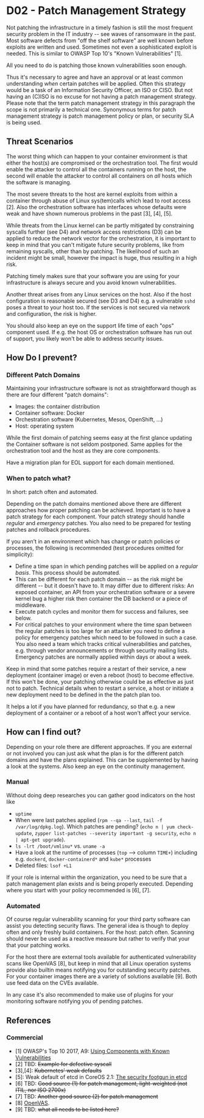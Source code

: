 # D02 - Patch Management Strategy

Not patching the infrastructure in a timely fashion is still the most frequent security problem in the IT industry -- see waves of ransomware in the past. Most software defects from "off the shelf software" are well known before exploits are written and used. Sometimes not even a sophisticated exploit is needed. This is similar to OWASP Top 10's "Known Vulnerabilities" [1].

All you need to do is patching those known vulnerabilities soon enough.

Thus it's necessary to agree and have an approval or at least common understanding _when_ certain patches will be applied. Often this strategy would be a task of an Information Security Officer, an ISO or CISO. But not having an (C)ISO is no excuse for not having a patch management strategy. Please note that the term patch management strategy in this paragraph the scope is not primarily a technical one. Synonymous terms for patch management strategy is patch management policy or plan, or  security SLA is being used.

## Threat Scenarios

The worst thing which can happen to your container environment is that either the host(s) are compromised or the orchestration tool. The first would enable the attacker to control all the containers running on the host, the second will enable the attacker to control all containers on _all_ hosts which the software is managing.

The most severe threats to the host are kernel exploits from within a container through abuse of Linux sys(tem)calls which lead to root access [2]. Also the orchestration software has interfaces whose defaults were weak and have shown numerous problems in the past [3], [4], [5].

While threats from the Linux kernel can be partly mitigated by constraining syscalls further (see D4) and network access restrictions (D3) can be applied to reduce the network vector for the orchestration, it is important to keep in mind that you can't mitigate future security problems, like from remaining syscalls, other than by patching. The likelihood of such an incident might be small, however the impact is huge, thus resulting in a high risk.

Patching timely makes sure that your software you are using for your infrastructure is always secure and you avoid known vulnerabilities.

Another threat arises from any Linux services on the host. Also if the host configuration is reasonable secured (see D3 and D4) e.g. a vulnerable `sshd` poses a threat to your host too. If the services is not secured via network and configuration, the risk is higher.

You should also keep an eye on the support life time of each "ops" component used. If e.g. the host OS or orchestration software has run out of support, you likely won't be able to address security issues.

## How Do I prevent?

### Different Patch Domains

Maintaining your infrastructure software is not as straightforward though as there are four different "patch domains":

* Images: the container distribution
* Container software: Docker
* Orchestration software (Kubernetes, Mesos, OpenShift, ...)
* Host: operating system

While the first domain of patching seems easy at the first glance updating the Container software is not seldom postponed. Same applies for the orchestration tool and the host as they are core components.

Have a migration plan for EOL support for each domain mentioned.

### When to patch what?

In short: patch often and automated.

Depending on the patch domains mentioned above there are different approaches how proper patching can be achieved. Important is to have a patch strategy for each component. Your patch strategy should handle _regular_ and _emergency_ patches. You also need to be prepared for testing patches and rollback procedures.

If you aren't in an environment which has change or patch policies or processes, the following is recommended (test procedures omitted for simplicity):

* Define a time span in which pending patches will be applied on a _regular basis_. This process should be automated.
* This can be different for each patch domain -- as the risk might be different -- but it doesn't have to. It may differ due to different risks: An exposed container, an API from your orchestration software or a severe kernel bug a higher risk then container the DB backend or a piece of middleware.
* Execute patch cycles and monitor them for success and failures, see below.
* For critical patches to your environment where the time span between the regular patches is too large for an attacker you need to define a policy for emergency patches which need to be followed in such a case. You also need a team which tracks critical vulnerabilities and patches, e.g. through vendor announcements or through security mailing lists. Emergency patches are normally applied within days or about a week.

Keep in mind that some patches require a restart of their service, a new deployment (container image) or even a reboot (host) to become effective. If this won't be done, your patching otherwise could be as effective as just not to patch. Technical details when to restart a service, a host or initiate a new deployment need to be defined in the the patch plan too.

It helps a lot if you have planned for redundancy, so that e.g. a new deployment of a container or a reboot of a host won't affect your service.

## How can I find out?

Depending on your role there are different approaches. If you are external or not involved you can just ask what the plan is for the different patch domains and have the plans explained. This can be supplemented by having a look at the systems. Also keep an eye on the continuity management.

### Manual

Without doing deep researches you can gather good indicators on the host like

* `uptime`
* When were last patches applied (`rpm --qa --last`, `tail -f /var/log/dpkg.log`). Which patches are pending? (`echo n | yum check-update`, `zypper list-patches --severity important -g security`, `echo n | apt-get upgrade`).
* `ls -lrt /boot/vmlinu*` vs. `uname -a`
* Have a look at the runtime of processes (`top` --> column `TIME+`) including e.g. `dockerd`, `docker-containerd*` and `kube*` processes
* Deleted files: `lsof +L1`

If your role is internal within the organization, you need to be sure that a patch management plan exists and is being properly executed. Depending where you start with your policy recommended is [6], [7].

### Automated

Of course regular vulnerability scanning for your third party software can assist you detecting security flaws. The general idea is though to deploy often and only freshly build containers. For the host: patch often. Scanning should never be used as a reactive measure but rather to verify that your that your patching works.

For the host there are external tools available for authenticated vulnerability scans like OpenVAS [8], but keep in mind that all Linux operation systems provide also builtin means notifying you for outstanding security patches.
 For your container images there are a variety of solutions available [9]. Both use feed data on the CVEs available.

In any case it's also recommended to make use of plugins for your monitoring software notifying you of pending patches.

## References

### Commercial

* [1] OWASP's Top 10 2017, A9: [Using Components with Known Vulnerabilities](https://www.owasp.org/index.php/Top_10-2017_A9-Using_Components_with_Known_Vulnerabilities)
* [2] TBD: ~~Example for defective syscall~~
* [3],[4]: ~~Kubernetes' weak defaults~~
* [5]: Weak default of etcd in CoreOS 2.1: [The security footgun in etcd](https://gcollazo.com/the-security-footgun-in-etcd)
* [6] TBD: ~~Good source (1) for patch management, light-weighted (not ITIL, nor ISO 2700x)~~
* [7] TBD: ~~Another good source (2) for patch management~~
* [8] [OpenVAS](http://openvas.org/index.html).
* [9] TBD: ~~what all needs to be listed here?~~
